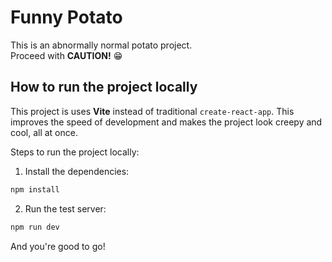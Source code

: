 # Funny Potato

This is an abnormally normal potato project.  
Proceed with __CAUTION!__ 😁

## How to run the project locally

This project is uses __Vite__ instead of traditional `create-react-app`. This improves the speed of development and makes the project look creepy and cool, all at once.

Steps to run the project locally:

1. Install the dependencies:

``` ruby
npm install
```

2. Run the test server:

``` ruby
npm run dev
```

And you're good to go!
